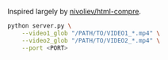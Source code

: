 Inspired largely by [nivoliev/html-compre](https://github.com/nivoliev/html-compare).

```bash
python server.py \
    --video1_glob "/PATH/TO/VIDEO1_*.mp4" \
    --video2_glob "/PATH/TO/VIDEO2_*.mp4" \
    --port <PORT>
```
